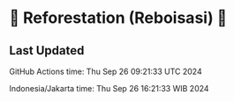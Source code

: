 
# 🌳 Reforestation (Reboisasi) 🌲

## Last Updated

GitHub Actions time: Thu Sep 26 09:21:33 UTC 2024

Indonesia/Jakarta time: Thu Sep 26 16:21:33 WIB 2024
